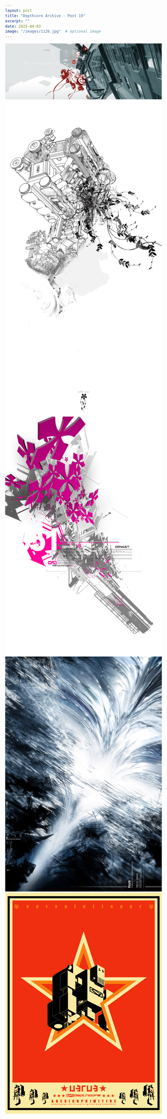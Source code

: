 ```yaml
---
layout: post
title: "Depthcore Archive - Post 19"
excerpt: ""
date: 2025-04-03
image: "/images/1126.jpg"  # optional image
---
```


<img src="/images/1126.jpg">
<img src="/images/1127.jpg" alt="1127.jpg"/>
<img src="/images/1128.jpg" alt="1128.jpg"/>
<img src="/images/1129.jpg" alt="1129.jpg"/>
<img src="/images/1130.jpg" alt="1130.jpg"/>
